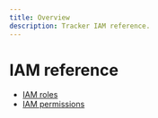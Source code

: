 ```yaml
---
title: Overview
description: Tracker IAM reference.
---
```


# IAM reference

- [IAM roles](/tracker/docs/reference/iam/roles)
- [IAM permissions](/tracker/docs/reference/iam/permissions)
